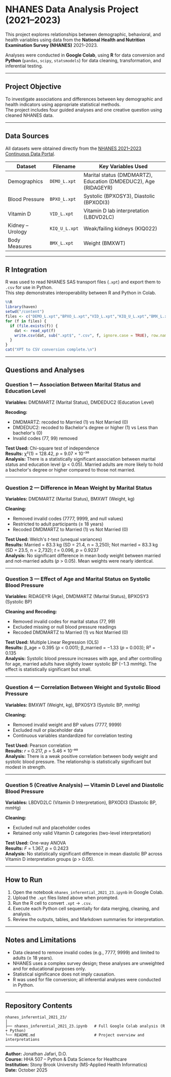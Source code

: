 # NHANES Data Analysis Project (2021–2023)

This project explores relationships between demographic, behavioral, and health variables using data from the **National Health and Nutrition Examination Survey (NHANES)** 2021–2023.  

Analyses were conducted in **Google Colab**, using **R** for data conversion and **Python** (`pandas`, `scipy`, `statsmodels`) for data cleaning, transformation, and inferential testing.

---

## Project Objective

To investigate associations and differences between key demographic and health indicators using appropriate statistical methods.  
The project includes four guided analyses and one creative question using cleaned NHANES data.

---

## Data Sources

All datasets were obtained directly from the [NHANES 2021–2023 Continuous Data Portal](https://wwwn.cdc.gov/nchs/nhanes/continuousnhanes/default.aspx?Cycle=2021-2023).

| Dataset | Filename | Key Variables Used |
|---------|----------|-------------------|
| Demographics | `DEMO_L.xpt` | Marital status (DMDMARTZ), Education (DMDEDUC2), Age (RIDAGEYR) |
| Blood Pressure | `BPXO_L.xpt` | Systolic (BPXOSY3), Diastolic (BPXODI3) |
| Vitamin D | `VID_L.xpt` | Vitamin D lab interpretation (LBDVD2LC) |
| Kidney – Urology | `KIQ_U_L.xpt` | Weak/failing kidneys (KIQ022) |
| Body Measures | `BMX_L.xpt` | Weight (BMXWT) |

---

## R Integration

R was used to read NHANES SAS transport files (`.xpt`) and export them to `.csv` for use in Python.  
This step demonstrates interoperability between R and Python in Colab.

```r
%%R
library(haven)
setwd("/content")
files <- c("DEMO_L.xpt","BPXO_L.xpt","VID_L.xpt","KIQ_U_L.xpt","BMX_L.xpt")
for (f in files) {
  if (file.exists(f)) {
    dat <- read_xpt(f)
    write.csv(dat, sub(".xpt$", ".csv", f, ignore.case = TRUE), row.names = FALSE)
  }
}
cat("XPT to CSV conversion complete.\n")
```

---

## Questions and Analyses

### Question 1 — Association Between Marital Status and Education Level

**Variables:** DMDMARTZ (Marital Status), DMDEDUC2 (Education Level)

**Recoding:**
- DMDMARTZ: recoded to Married (1) vs Not Married (0)
- DMDEDUC2: recoded to Bachelor's degree or higher (1) vs Less than bachelor's (0)
- Invalid codes (77, 99) removed

**Test Used:** Chi-square test of independence  
**Results:** χ²(1) = 128.42, *p* = 9.07 × 10⁻³⁰  
**Analysis:** There is a statistically significant association between marital status and education level (*p* < 0.05). Married adults are more likely to hold a bachelor's degree or higher compared to those not married.

---

### Question 2 — Difference in Mean Weight by Marital Status

**Variables:** DMDMARTZ (Marital Status), BMXWT (Weight, kg)

**Cleaning:**
- Removed invalid codes (7777, 9999, and null values)
- Restricted to adult participants (≥ 18 years)
- Recoded DMDMARTZ to Married (1) vs Not Married (0)

**Test Used:** Welch's *t*-test (unequal variances)  
**Results:** Married = 83.3 kg (SD = 21.4, n = 3,250); Not married = 83.3 kg (SD = 23.5, n = 2,732); *t* = 0.096, *p* = 0.9237  
**Analysis:** No significant difference in mean body weight between married and not-married adults (*p* > 0.05). Mean weights were nearly identical.

---

### Question 3 — Effect of Age and Marital Status on Systolic Blood Pressure

**Variables:** RIDAGEYR (Age), DMDMARTZ (Marital Status), BPXOSY3 (Systolic BP)

**Cleaning and Recoding:**
- Removed invalid codes for marital status (77, 99)
- Excluded missing or null blood pressure readings
- Recoded DMDMARTZ to Married (1) vs Not Married (0)

**Test Used:** Multiple Linear Regression (OLS)  
**Results:** β_age = 0.395 (*p* < 0.001); β_married = −1.33 (*p* = 0.003); R² = 0.135  
**Analysis:** Systolic blood pressure increases with age, and after controlling for age, married adults have slightly lower systolic BP (−1.3 mmHg). The effect is statistically significant but small.

---

### Question 4 — Correlation Between Weight and Systolic Blood Pressure

**Variables:** BMXWT (Weight, kg), BPXOSY3 (Systolic BP, mmHg)

**Cleaning:**
- Removed invalid weight and BP values (7777, 9999)
- Excluded null or placeholder data
- Continuous variables standardized for correlation testing

**Test Used:** Pearson correlation  
**Results:** *r* = 0.217, *p* = 5.46 × 10⁻⁸⁰  
**Analysis:** There is a weak positive correlation between body weight and systolic blood pressure. The relationship is statistically significant but modest in strength.

---

### Question 5 (Creative Analysis) — Vitamin D Level and Diastolic Blood Pressure

**Variables:** LBDVD2LC (Vitamin D Interpretation), BPXODI3 (Diastolic BP, mmHg)

**Cleaning:**
- Excluded null and placeholder codes
- Retained only valid Vitamin D categories (two-level interpretation)

**Test Used:** One-way ANOVA  
**Results:** *F* = 1.367, *p* = 0.2423  
**Analysis:** No statistically significant difference in mean diastolic BP across Vitamin D interpretation groups (*p* > 0.05).

---

## How to Run

1. Open the notebook `nhanes_inferential_2021_23.ipynb` in Google Colab.
2. Upload the `.xpt` files listed above when prompted.
3. Run the R cell to convert `.xpt` → `.csv`.
4. Execute each Python cell sequentially for data merging, cleaning, and analysis.
5. Review the outputs, tables, and Markdown summaries for interpretation.

---

## Notes and Limitations

- Data cleaned to remove invalid codes (e.g., 7777, 9999) and limited to adults (≥ 18 years).
- NHANES uses a complex survey design; these analyses are unweighted and for educational purposes only.
- Statistical significance does not imply causation.
- R was used for file conversion; all inferential analyses were conducted in Python.

---

## Repository Contents

```
nhanes_inferential_2021_23/
│
├── nhanes_inferential_2021_23.ipynb   # Full Google Colab analysis (R + Python)
└── README.md                          # Project overview and interpretations
```

---

**Author:** Jonathan Jafari, D.O.  
**Course:** HHA 507 – Python & Data Science for Healthcare  
**Institution:** Stony Brook University (MS-Applied Health Informatics)  
**Date:** October 2025
